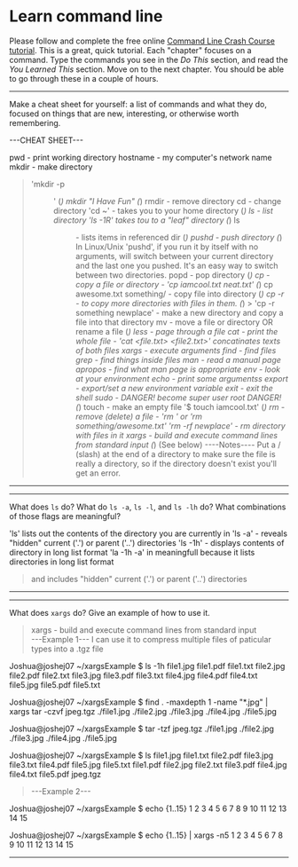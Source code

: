 # Learn command line

Please follow and complete the free online [Command Line Crash Course
tutorial](http://cli.learncodethehardway.org/book/). This is a great,
quick tutorial. Each "chapter" focuses on a command. Type the commands
you see in the _Do This_ section, and read the _You Learned This_
section. Move on to the next chapter. You should be able to go through
these in a couple of hours.


---

Make a cheat sheet for yourself: a list of commands and what they do, focused on things that are new, interesting, or otherwise worth remembering.

---CHEAT SHEET---

pwd - print working directory 
hostname - my computer's network name
mkdir - make directory 
  > 'mkdir -p <dir path>' (*)
  > mkdir "I Have Fun" (*)
rmdir - remove directory
cd - change directory 
  > 'cd ~' - takes you to your home directory (*)
ls - list directory 
  > 'ls -1R' takes tou to a "leaf" directory (*)
  > ls <dir/> - lists items in referenced dir (*)
pushd - push directory (*)
  > In Linux/Unix 'pushd', if you run it by itself with no arguments, 
  > will switch between your current directory and the last one you pushed. 
  > It's an easy way to switch between two directories.
popd - pop directory (*)
cp - copy a file or directory - 'cp iamcool.txt neat.txt' (*)
  > cp awesome.txt something/ - copy file into directory (*)
  >  cp -r - to copy more directories with files in them. (*)
    > 'cp -r something newplace' - make a new directory and copy a file into that directory
mv - move a file or directory OR rename a file (*)
less - page through a file
cat - print the whole file - 'cat <file.txt> <file2.txt>' concatinates texts of both files
xargs - execute arguments
find - find files
grep - find things inside files
man - read a manual page
apropos - find what man page is appropriate
env - look at your environment
echo - print some argumentss
export - export/set a new environment variable
exit - exit the shell
sudo - DANGER! become super user root DANGER! (*)
touch - make an empty file '$ touch iamcool.txt' (*)
rm - remove (delete) a file - 'rm <file>' or 'rm something/awesome.txt' 
  > 'rm -rf newplace' - rm directory with files in it
xargs - build and execute command lines from standard input (*) (See below)
----Notes----
> Put a / (slash) at the end of a directory to make sure the file is really a directory, 
> so if the directory doesn't exist you'll get an error.
---


---

What does `ls` do? What do `ls -a`, `ls -l`, and `ls -lh` do? What combinations of those flags are meaningful?

'ls' lists out the contents of the directory you are currently in
'ls -a' - reveals "hidden" current ('.') or parent ('..') directories 
'ls -1h' - displays contents of directory in long list format
'la -1h -a' in meaningfull because it lists directories in long list format 
  > and includes "hidden" current ('.') or parent ('..') directories 

---


---

What does `xargs` do? Give an example of how to use it.

> xargs - build and execute command lines from standard input  
> ---Example 1--- 
>I can use it to compress multiple files of paticular types into a .tgz file

Joshua@joshej07 ~/xargsExample
$ ls -1h
file1.jpg
file1.pdf
file1.txt
file2.jpg
file2.pdf
file2.txt
file3.jpg
file3.pdf
file3.txt
file4.jpg
file4.pdf
file4.txt
file5.jpg
file5.pdf
file5.txt

Joshua@joshej07 ~/xargsExample
$ find . -maxdepth 1 -name "*.jpg" | xargs tar -czvf jpeg.tgz
./file1.jpg
./file2.jpg
./file3.jpg
./file4.jpg
./file5.jpg

Joshua@joshej07 ~/xargsExample
$ tar -tzf jpeg.tgz
./file1.jpg
./file2.jpg
./file3.jpg
./file4.jpg
./file5.jpg

Joshua@joshej07 ~/xargsExample
$ ls
file1.jpg  file1.txt  file2.pdf  file3.jpg  file3.txt  file4.pdf  file5.jpg  file5.txt
file1.pdf  file2.jpg  file2.txt  file3.pdf  file4.jpg  file4.txt  file5.pdf  jpeg.tgz

>---Example 2---

Joshua@joshej07 ~/xargsExample
$ echo {1..15}
1 2 3 4 5 6 7 8 9 10 11 12 13 14 15

Joshua@joshej07 ~/xargsExample
$ echo {1..15} | xargs -n5
1 2 3 4 5
6 7 8 9 10
11 12 13 14 15


---
